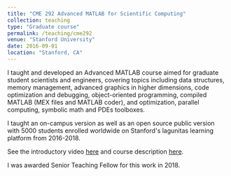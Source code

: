 ```yaml
---
title: "CME 292 Advanced MATLAB for Scientific Computing"
collection: teaching
type: "Graduate course"
permalink: /teaching/cme292
venue: "Stanford University"
date: 2016-09-01
location: "Stanford, CA"
---
```


I taught and developed an Advanced MATLAB course aimed for graduate student scientists and engineers, covering topics including data structures, memory management, advanced graphics in higher dimensions, code optimization and debugging, object-oriented programming, compiled MATLAB (MEX files and MATLAB coder), and optimization, parallel computing, symbolic math and PDEs toolboxes.

I taught an on-campus version as well as an open source public version with 5000 students enrolled worldwide on Stanford's lagunitas learning platform from 2016-2018. 

See the introductory video [here](https://www.youtube.com/watch?v=j0jb6KQJC2w) and course description [here](https://explorecourses.stanford.edu/search?view=catalog&filter-coursestatus-Active=on&q=CME%20292:%20Advanced%20MATLAB%20for%20Scientific%20Computing&academicYear=20162017).

I was awarded Senior Teaching Fellow for this work in 2018.
